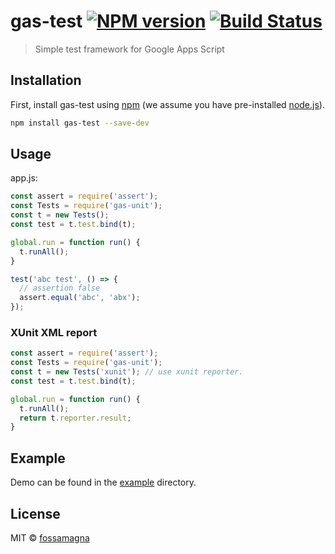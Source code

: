 # gas-test [![NPM version][npm-image]][npm-url]  [![Build Status][travis-image]][travis-url]

> Simple test framework for Google Apps Script

## Installation

First, install gas-test using [npm](https://www.npmjs.com/) (we assume you have pre-installed [node.js](https://nodejs.org/)).

```sh
npm install gas-test --save-dev
```

## Usage

app.js:
```js
const assert = require('assert');
const Tests = require('gas-unit');
const t = new Tests();
const test = t.test.bind(t);

global.run = function run() {
  t.runAll();
}

test('abc test', () => {
  // assertion false
  assert.equal('abc', 'abx');
});
```

### XUnit XML report

```js
const assert = require('assert');
const Tests = require('gas-unit');
const t = new Tests('xunit'); // use xunit reporter.
const test = t.test.bind(t);

global.run = function run() {
  t.runAll();
  return t.reporter.result;
}
```

## Example

Demo can be found in the [example](https://github.com/fossamagna/gas-test/tree/master/example) directory.

## License

MIT © [fossamagna](https://github.com/fossamagna)

[npm-image]: https://badge.fury.io/js/gas-test.svg
[npm-url]: https://npmjs.org/package/gas-test
[travis-image]: https://travis-ci.org/fossamagna/gas-test.svg?branch=master
[travis-url]: https://travis-ci.org/fossamagna/gas-test
